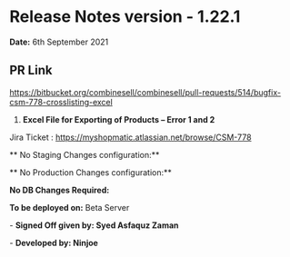# Release Notes version - 1.22.1

**Date:** 6th September 2021

## PR Link
https://bitbucket.org/combinesell/combinesell/pull-requests/514/bugfix-csm-778-crosslisting-excel

1. **Excel File for Exporting of Products – Error 1 and 2**

Jira Ticket : https://myshopmatic.atlassian.net/browse/CSM-778

** No Staging Changes configuration:** 

** No Production Changes configuration:** 

**No DB Changes Required:**

**To be deployed on:** Beta Server

\- **Signed Off given by: Syed Asfaquz Zaman**

\- **Developed by: Ninjoe**
